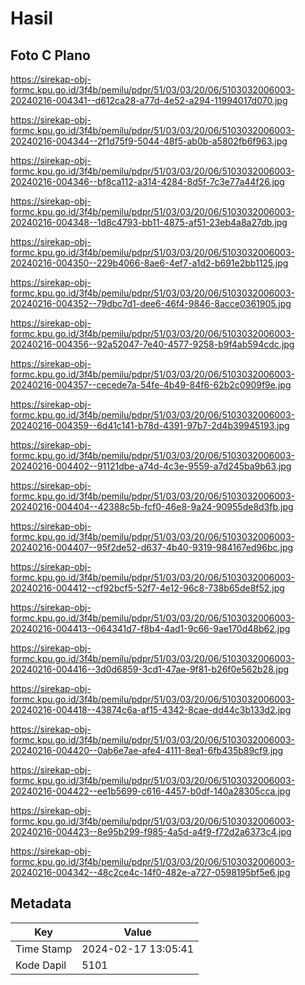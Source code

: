 # Hasil

## Foto C Plano

https://sirekap-obj-formc.kpu.go.id/3f4b/pemilu/pdpr/51/03/03/20/06/5103032006003-20240216-004341--d612ca28-a77d-4e52-a294-11994017d070.jpg

https://sirekap-obj-formc.kpu.go.id/3f4b/pemilu/pdpr/51/03/03/20/06/5103032006003-20240216-004344--2f1d75f9-5044-48f5-ab0b-a5802fb6f963.jpg

https://sirekap-obj-formc.kpu.go.id/3f4b/pemilu/pdpr/51/03/03/20/06/5103032006003-20240216-004346--bf8ca112-a314-4284-8d5f-7c3e77a44f26.jpg

https://sirekap-obj-formc.kpu.go.id/3f4b/pemilu/pdpr/51/03/03/20/06/5103032006003-20240216-004348--1d8c4793-bb11-4875-af51-23eb4a8a27db.jpg

https://sirekap-obj-formc.kpu.go.id/3f4b/pemilu/pdpr/51/03/03/20/06/5103032006003-20240216-004350--229b4066-8ae6-4ef7-a1d2-b691e2bb1125.jpg

https://sirekap-obj-formc.kpu.go.id/3f4b/pemilu/pdpr/51/03/03/20/06/5103032006003-20240216-004352--79dbc7d1-dee6-46f4-9846-8acce0361905.jpg

https://sirekap-obj-formc.kpu.go.id/3f4b/pemilu/pdpr/51/03/03/20/06/5103032006003-20240216-004356--92a52047-7e40-4577-9258-b9f4ab594cdc.jpg

https://sirekap-obj-formc.kpu.go.id/3f4b/pemilu/pdpr/51/03/03/20/06/5103032006003-20240216-004357--cecede7a-54fe-4b49-84f6-62b2c0909f9e.jpg

https://sirekap-obj-formc.kpu.go.id/3f4b/pemilu/pdpr/51/03/03/20/06/5103032006003-20240216-004359--6d41c141-b78d-4391-97b7-2d4b39945193.jpg

https://sirekap-obj-formc.kpu.go.id/3f4b/pemilu/pdpr/51/03/03/20/06/5103032006003-20240216-004402--91121dbe-a74d-4c3e-9559-a7d245ba9b63.jpg

https://sirekap-obj-formc.kpu.go.id/3f4b/pemilu/pdpr/51/03/03/20/06/5103032006003-20240216-004404--42388c5b-fcf0-46e8-9a24-90955de8d3fb.jpg

https://sirekap-obj-formc.kpu.go.id/3f4b/pemilu/pdpr/51/03/03/20/06/5103032006003-20240216-004407--95f2de52-d637-4b40-9319-984167ed96bc.jpg

https://sirekap-obj-formc.kpu.go.id/3f4b/pemilu/pdpr/51/03/03/20/06/5103032006003-20240216-004412--cf92bcf5-52f7-4e12-96c8-738b65de8f52.jpg

https://sirekap-obj-formc.kpu.go.id/3f4b/pemilu/pdpr/51/03/03/20/06/5103032006003-20240216-004413--064341d7-f8b4-4ad1-9c66-9ae170d48b62.jpg

https://sirekap-obj-formc.kpu.go.id/3f4b/pemilu/pdpr/51/03/03/20/06/5103032006003-20240216-004416--3d0d6859-3cd1-47ae-9f81-b26f0e562b28.jpg

https://sirekap-obj-formc.kpu.go.id/3f4b/pemilu/pdpr/51/03/03/20/06/5103032006003-20240216-004418--43874c6a-af15-4342-8cae-dd44c3b133d2.jpg

https://sirekap-obj-formc.kpu.go.id/3f4b/pemilu/pdpr/51/03/03/20/06/5103032006003-20240216-004420--0ab6e7ae-afe4-4111-8ea1-6fb435b89cf9.jpg

https://sirekap-obj-formc.kpu.go.id/3f4b/pemilu/pdpr/51/03/03/20/06/5103032006003-20240216-004422--ee1b5699-c616-4457-b0df-140a28305cca.jpg

https://sirekap-obj-formc.kpu.go.id/3f4b/pemilu/pdpr/51/03/03/20/06/5103032006003-20240216-004423--8e95b299-f985-4a5d-a4f9-f72d2a6373c4.jpg

https://sirekap-obj-formc.kpu.go.id/3f4b/pemilu/pdpr/51/03/03/20/06/5103032006003-20240216-004342--48c2ce4c-14f0-482e-a727-0598195bf5e6.jpg


## Metadata

| Key        | Value               |
| ---------- | ------------------- |
| Time Stamp | 2024-02-17 13:05:41 |
| Kode Dapil | 5101                |



